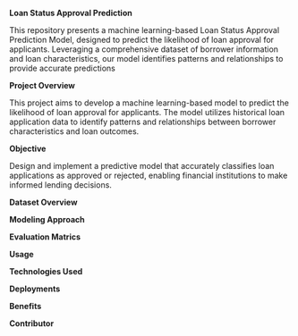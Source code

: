 **Loan Status Approval Prediction**

This repository presents a machine learning-based Loan Status Approval Prediction Model, designed to predict the likelihood of loan approval for applicants. Leveraging a comprehensive dataset of borrower information and loan characteristics, our model identifies patterns and relationships to provide accurate predictions


**Project Overview**

This project aims to develop a machine learning-based model to predict the likelihood of loan approval for applicants. The model utilizes historical loan application data to identify patterns and relationships between borrower characteristics and loan outcomes.


**Objective**

Design and implement a predictive model that accurately classifies loan applications as approved or rejected, enabling financial institutions to make informed lending decisions.



**Dataset Overview**




**Modeling Approach**


**Evaluation Matrics**

**Usage**

**Technologies Used**

**Deployments**


**Benefits**

**Contributor**
